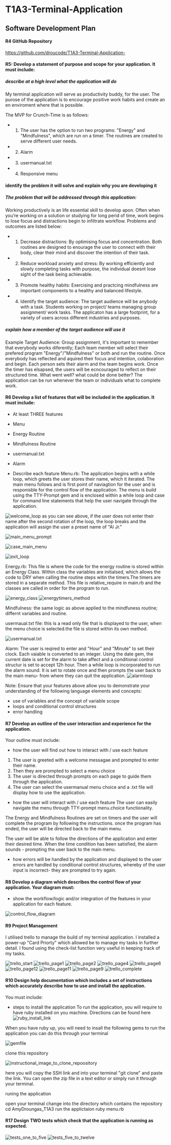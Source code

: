 # T1A3-Terminal-Application
## Software Development Plan 

#### R4 GitHub Repository 

https://github.com/droucode/T1A3-Terminal-Application- 

#### R5: Develop a statement of purpose and scope for your application. It must include:
##### describe at a high level what the application will do
My terminal application will serve as productivity buddy, for the user. The purose of the application is to encourage positive work habits and create an en enviroment where that is possible.

The MVP for Crunch-Time is as follows: 

- 1. The user has the option to run two programs: "Energy" and "Mindfulness", which are run on a timer. The routines are created to serve different user needs.
- 2. Alarm 
- 3. usermanual.txt 
- 4. Responsive menu


#### identify the problem it will solve and explain why you are developing it
##### The problem that will be addressed through this application: 

Working productively is an life essential skill to develop apon. Often when you’re working on a solution or studying for long perid of time, work begins to lose focus and distractions begin to infiltrate workflow. Problems and outcomes are listed below: 
 
- 1. Decrease distractions: By optimising focus and concentration. Both routines are designed to enourage the user to connect with their body, clear their mind and discover the intention of their task. 

- 2. Reduce workload anxiety and stress: By working efficiently and slowly completing tasks with purpose, the individual doesnt lose sight of the task being achievable. 

- 3. Promote healthy habits: Exercising and practcing mindfulness are important components to a healthy and balanced lifestyle. 

- 4. Identify the target audience:
The target audience will be anybody with a task. Students working on project/ teams managing group assignment/ work tasks. The applicaton has a large footprint, for a variety of users across different industries and purposes. 


##### explain how a member of the target audience will use it
Example Target Audience: Group assignment, it's important to remember that everybody works diferently; Each team member will select their prefered program "Energy"/"Mindfulness" or both and run the routine. Once everybody has reflected and aquired their focus and intention, colaboration and begin. Each person sets their alarm and the team begins work. Once the timer has elsapsed, the users will be ecncouraged to relfect on their structured time. What went well? what could be done better? The application can be run whenever the team or individuals what to complete work. 


#### R6	Develop a list of features that will be included in the application. It must include:
- At least THREE features
- Menu 
- Energy Routine
- Mindfulness Routine
- usermanual.txt
- Alarm 

- Describe each feature
Menu.rb: The application begins with a while loop, which greets the user stores their name, which it iterated. The main menu follows and is first point of naviagtion for the user and is responisble for the control flow of the application. The menu is build using the TTY-Prompt gem and is enclosed within a while loop and case for command line statements that help the user navigate through the application. 

![welcome_loop](welcomeloop.png)
as you can see above, if the user does not enter their name after the second rotation of the loop, the loop breaks and the application will assign the user a preset name of "Al Jr." 

![main_menu_prompt](tty-prompt_menu.png)

![case_main_menu](main_menu_case.png)

![exit_loop](exit.png)

Energy.rb: This file is where the code for the energy routine is stored within an Energy Class. Within class the variables are initialsed, which allows the code to DRY when calling the routine steps witin the timers.The timers are stored in a separate method. This file is relative_require in main.rb and the classes are called in order for the program to run. 

![energy_class](energy_class.png)
![energytimers_method](energytimers_method.png)

Mindfulness: the same logic as above applied to the mindfuness routine; differnt variables and routine. 

usermaual.txt file: this is a read only file that is displayed to the user, when the menu choice is selected.the file is stored within its own method. 

![usermanual.txt](usermanual.png)

Alarm: The user is reqired to enter and "Hour" and "Minute" to set their clock. Each vaiable is converted to an integer. Using the date gem, the current date is set for the alarm to take affect and a conditional control structur is set to accept 12h hour. Then a while loop is incorporated to run the alarm sound. It is set to rotate once and then prompts the user back to the main menu- from where they can quit the application. 
![alarmloop](alarmloop.png)

Note: Ensure that your features above allow you to demonstrate your understanding of the following language elements and concepts:
- use of variables and the concept of variable scope
- loops and conditional control structures
- error handling


#### R7	Develop an outline of the user interaction and experience for the application.
Your outline must include:
- how the user will find out how to interact with / use each feature
1. The user is greeted with a welcome messagae and prompted to enter their name.
2. Then they are prompted to select a menu choice 
3. The user is directed through prompts on each page to guide them through the application. 
4. The user can select the usermanual menu choice and a .txt file will display how to use the application. 

- how the user will interact with / use each feature
The user can easily navigate the menu through TTY-prompt menu.choice functionality. 

The Energy and Mindfulness Routines are set on timers and the user will complete the program by following the instructions. once the program has ended, the user will be directed back to the main menu. 

The user will be able to follow the directions of the application and enter their desired time. When the time condition has been satisfied, the alarm sounds  - prompting the user back to the main menu. 


- how errors will be handled by the application and displayed to the user
errors are handled by conditional control structures, whereby of the user input is incorrect- they are prompted to try again. 


#### R8	Develop a diagram which describes the control flow of your application. Your diagram must:
- show the workflow/logic and/or integration of the features in your application for each feature.

![control_flow_diagram](controlflow_diagram.png)

#### R9 Project Management 

I utilised trello to manage the build of my terminal application. I installed a power-up "Card Priorty" which allowed be to manage my tasks in further detail. I found using the check-list function very useful in keeping track of my tasks. 

![trello_start](trello_start.png)
![trello_page1](trello_1.png)
![trello_page2](trello_2.png)
![trello_page4](trello_4.png)
![trello_page6](trello_6.png)
![trello_page12](trello_12.png)
![trello_page11](trello_11.png)
![trello_page9](trello_9.png)
![trello_complete](complete_tello.png)

#### R10 Design help documentation which includes a set of instructions which accurately describe how to use and install the application.

You must include:
- steps to install the application
To run the application, you will require to have ruby installed on you machine. Directions can be found here 
![ruby_install_link](https://www.ruby-lang.org/en/downloads/)

When you have ruby up, you will need to insall the following gems to run the application 
you can do this through your terminal 

![gemfile](gems.png)

clone this repository 

![instructional_image_to_clone_repoository](clone.png)

here you will copy the SSH link and into your terminal "git clone" and paste the link. You can open the zip file in a text editor or simply run it through your terminal. 

runing the application 

open your terminal 
change into the directory which contains the repository 
cd AmyDroungas_T1A3
run the applictaion 
ruby menu.rb 

#### R17	Design TWO tests which check that the application is running as expected.

![tests_one_to_five](test1-5.png)
![tests_five_to_twelve](test5-12.png)